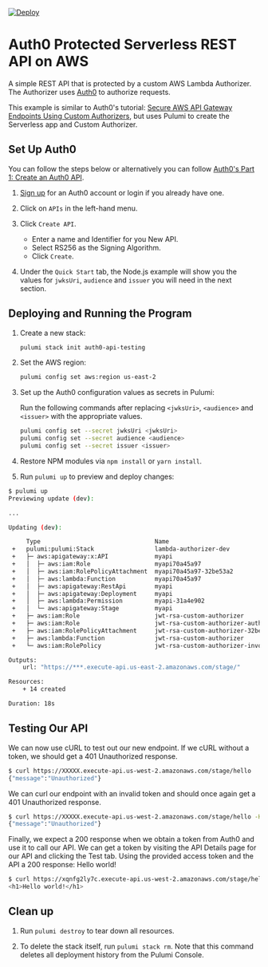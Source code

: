 [![Deploy](https://get.pulumi.com/new/button.svg)](https://app.pulumi.com/new)

# Auth0 Protected Serverless REST API on AWS

A simple REST API that is protected by a custom AWS Lambda Authorizer. The Authorizer uses [Auth0](https://auth0.com/) to authorize requests.

This example is similar to Auth0's tutorial: [Secure AWS API Gateway Endpoints Using Custom Authorizers](https://auth0.com/docs/integrations/aws-api-gateway/custom-authorizers), but uses Pulumi to create the Serverless app and Custom Authorizer.

## Set Up Auth0

You can follow the steps below or alternatively you can follow [Auth0's Part 1: Create an Auth0 API](https://auth0.com/docs/integrations/aws-api-gateway/custom-authorizers/part-1).

1. [Sign up](https://auth0.com/signup) for an Auth0 account or login if you already have one.

1. Click on `APIs` in the left-hand menu.

1. Click `Create API`.

    * Enter a name and Identifier for you New API.
    * Select RS256 as the Signing Algorithm.
    * Click `Create`.

1. Under the `Quick Start` tab, the Node.js example will show you the values for `jwksUri`, `audience` and `issuer` you will need in the next section.

## Deploying and Running the Program

1. Create a new stack:

    ```bash
    pulumi stack init auth0-api-testing
    ```

1. Set the AWS region:

    ```bash
    pulumi config set aws:region us-east-2
    ```

1. Set up the Auth0 configuration values as secrets in Pulumi:

    Run the following commands after replacing `<jwksUri>`, `<audience>` and `<issuer>` with the appropriate values.

    ```bash
    pulumi config set --secret jwksUri <jwksUri>
    pulumi config set --secret audience <audience>
    pulumi config set --secret issuer <issuer>
    ```

1. Restore NPM modules via `npm install` or `yarn install`.

1. Run `pulumi up` to preview and deploy changes:

```bash
$ pulumi up
Previewing update (dev):

...

Updating (dev):

     Type                                Name                                         Status      Info
 +   pulumi:pulumi:Stack                 lambda-authorizer-dev                        created     1 message
 +   ├─ aws:apigateway:x:API             myapi                                        created
 +   │  ├─ aws:iam:Role                  myapi70a45a97                                created
 +   │  ├─ aws:iam:RolePolicyAttachment  myapi70a45a97-32be53a2                       created
 +   │  ├─ aws:lambda:Function           myapi70a45a97                                created
 +   │  ├─ aws:apigateway:RestApi        myapi                                        created
 +   │  ├─ aws:apigateway:Deployment     myapi                                        created
 +   │  ├─ aws:lambda:Permission         myapi-31a4e902                               created
 +   │  └─ aws:apigateway:Stage          myapi                                        created
 +   ├─ aws:iam:Role                     jwt-rsa-custom-authorizer                    created
 +   ├─ aws:iam:Role                     jwt-rsa-custom-authorizer-authorizer-role    created
 +   ├─ aws:iam:RolePolicyAttachment     jwt-rsa-custom-authorizer-32be53a2           created
 +   ├─ aws:lambda:Function              jwt-rsa-custom-authorizer                    created
 +   └─ aws:iam:RolePolicy               jwt-rsa-custom-authorizer-invocation-policy  created

Outputs:
    url: "https://***.execute-api.us-east-2.amazonaws.com/stage/"

Resources:
    + 14 created

Duration: 18s
```

## Testing Our API

We can now use cURL to test out our new endpoint. If we cURL without a token, we should get a 401 Unauthorized response.

```bash
$ curl https://XXXXX.execute-api.us-west-2.amazonaws.com/stage/hello
{"message":"Unauthorized"}
```

We can curl our endpoint with an invalid token and should once again get a 401 Unauthorized response.

```bash
$ curl https://XXXXX.execute-api.us-west-2.amazonaws.com/stage/hello -H "Authorization: Bearer invalid"
{"message":"Unauthorized"}
```

Finally, we expect a 200 response when we obtain a token from Auth0 and use it to call our API. We can get a token by visiting the API Details page for our API and clicking the Test tab. Using the provided access token and the API a 200 response: Hello world!

```bash
$ curl https://xqnfg2ly7c.execute-api.us-west-2.amazonaws.com/stage/hello -H "Authorization: Bearer <VALID_TOKEN>"
<h1>Hello world!</h1>
```

## Clean up

1. Run `pulumi destroy` to tear down all resources.

1. To delete the stack itself, run `pulumi stack rm`. Note that this command deletes all deployment history from the Pulumi Console.
